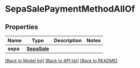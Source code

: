 # SepaSalePaymentMethodAllOf

## Properties
Name | Type | Description | Notes
------------ | ------------- | ------------- | -------------
**sepa** | [**SepaSale**](SepaSale.md) |  | 

[[Back to Model list]](../README.md#documentation-for-models) [[Back to API list]](../README.md#documentation-for-api-endpoints) [[Back to README]](../README.md)


